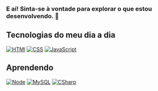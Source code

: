 ### E aí! Sinta-se à vontade para explorar o que estou desenvolvendo. 👋

## Tecnologias do meu dia a dia

[![HTMl](https://img.shields.io/badge/HTML5-E34F26?style=for-the-badge&logo=html5&logoColor=white)](https://github.com/Andrioh/html-css)
[![CSS](https://img.shields.io/badge/CSS3-1572B6?style=for-the-badge&logo=css3&logoColor=white)](https://github.com/Andrioh/Projetos)
[![JavaScript](https://img.shields.io/badge/JavaScript-323330?style=for-the-badge&logo=javascript&logoColor=F7DF1E)](https://github.com/Andrioh/JavaScript)

## Aprendendo

[![Node](https://img.shields.io/badge/Node.js-43853D?style=for-the-badge&logo=node.js&logoColor=white)](https://github.com/Andrioh/Node.js) 
[![MySQL](https://img.shields.io/badge/MySQL-00000F?style=for-the-badge&logo=mysql&logoColor=white)](https://github.com/Andrioh/Node.js) 
[![CSharp](https://img.shields.io/badge/C%23-239120?style=for-the-badge&logo=c-sharp&logoColor=white
)](https://github.com/Andrioh/CSharp)
